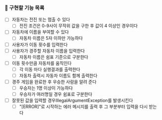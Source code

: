 ### 📄 구현할 기능 목록

- [ ] 자동차는 전진 또는 멈출 수 있다
  - [ ] 전진 조건은 0-9사이 무작위 값을 구한 후 값이 4 이상인 경우이다
- [ ] 자동차에 이름을 부여할 수 있다
  - [ ] 자동차 이름은 5자 이하만 가능하다

- [ ] 사용자가 이동 횟수를 입력한다
- [ ] 사용자가 경주할 자동차 이름을 입력한다
  - [ ] 자동차 이름은 쉼표 기준으로 구분한다
- [ ] 이동 횟수만큼 자동차를 움직인다
  - [ ] 각 이동 마다 실행결과를 출력한다
  - [ ] 자동차 출력시 자동차 이름도 함께 출력한다
- [ ] 경주 게임을 완료한 후 우승한 사람을 알려 준다
  - [ ] 우승자는 1명 이상이 가능하다
  - [ ] 우승자가 여러명일 경우 쉼표로 구분한다

- [ ] 잘못된 값을 입력할 경우IllegalArgumentException를 발생시킨다
  - [ ] "[ERROR]"로 시작하는 에러 메시지를 출력 후 그 부분부터 입력을 다시 받는다